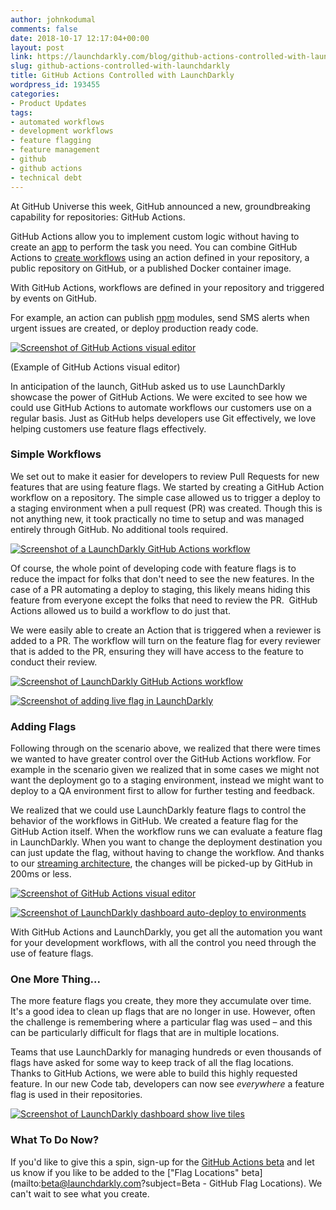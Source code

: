 ```yaml
---
author: johnkodumal
comments: false
date: 2018-10-17 12:17:04+00:00
layout: post
link: https://launchdarkly.com/blog/github-actions-controlled-with-launchdarkly/
slug: github-actions-controlled-with-launchdarkly
title: GitHub Actions Controlled with LaunchDarkly
wordpress_id: 193455
categories:
- Product Updates
tags:
- automated workflows
- development workflows
- feature flagging
- feature management
- github
- github actions
- technical debt
---
```


At GitHub Universe this week, GitHub announced a new, groundbreaking capability for repositories: GitHub Actions.


GitHub Actions allow you to implement custom logic without having to create an [app](https://developer.github.com/apps) to perform the task you need. You can combine GitHub Actions to [create workflows](https://developer.github.com/actions/creating-workflows/) using an action defined in your repository, a public repository on GitHub, or a published Docker container image.




With GitHub Actions, workflows are defined in your repository and triggered by events on GitHub.




For example, an action can publish [npm](https://www.npmjs.com/) modules, send SMS alerts when urgent issues are created, or deploy production ready code.


[![Screenshot of GitHub Actions visual editor](https://blog.launchdarkly.com/wp-content/uploads/2018/10/actions-create-labeled-action-1024x506.png)](https://blog.launchdarkly.com/wp-content/uploads/2018/10/actions-create-labeled-action.png)

(Example of GitHub Actions visual editor)

In anticipation of the launch, GitHub asked us to use LaunchDarkly showcase the power of GitHub Actions. We were excited to see how we could use GitHub Actions to automate workflows our customers use on a regular basis. Just as GitHub helps developers use Git effectively, we love helping customers use feature flags effectively.


### Simple Workflows


We set out to make it easier for developers to review Pull Requests for new features that are using feature flags. We started by creating a GitHub Action workflow on a repository. The simple case allowed us to trigger a deploy to a staging environment when a pull request (PR) was created. Though this is not anything new, it took practically no time to setup and was managed entirely through GitHub. No additional tools required.

[![Screenshot of a LaunchDarkly GitHub Actions workflow](https://blog.launchdarkly.com/wp-content/uploads/2018/10/image2018-10-15_23-5-4-1024x640.png)](https://blog.launchdarkly.com/wp-content/uploads/2018/10/image2018-10-15_23-5-4.png)

Of course, the whole point of developing code with feature flags is to reduce the impact for folks that don't need to see the new features. In the case of a PR automating a deploy to staging, this likely means hiding this feature from everyone except the folks that need to review the PR.  GitHub Actions allowed us to build a workflow to do just that.

We were easily able to create an Action that is triggered when a reviewer is added to a PR. The workflow will turn on the feature flag for every reviewer that is added to the PR, ensuring they will have access to the feature to conduct their review.

[![Screenshot of LaunchDarkly GitHub Actions workflow](https://blog.launchdarkly.com/wp-content/uploads/2018/10/image2018-10-15_23-5-56-1024x640.png)](https://blog.launchdarkly.com/wp-content/uploads/2018/10/image2018-10-15_23-5-56.png)

[![Screenshot of adding live flag in LaunchDarkly](https://blog.launchdarkly.com/wp-content/uploads/2018/10/image2018-10-15_23-6-18-1024x640.png)](https://blog.launchdarkly.com/wp-content/uploads/2018/10/image2018-10-15_23-6-18.png)


### Adding Flags


Following through on the scenario above, we realized that there were times we wanted to have greater control over the GitHub Actions workflow. For example in the scenario given we realized that in some cases we might not want the deployment go to a staging environment, instead we might want to deploy to a QA environment first to allow for further testing and feedback.

We realized that we could use LaunchDarkly feature flags to control the behavior of the workflows in GitHub. We created a feature flag for the GitHub Action itself. When the workflow runs we can evaluate a feature flag in LaunchDarkly. When you want to change the deployment destination you can just update the flag, without having to change the workflow. And thanks to our [streaming architecture](https://launchdarkly.com/blog/designing-for-failure-to-avoid-disaster/), the changes will be picked-up by GitHub in 200ms or less.

[![Screenshot of GitHub Actions visual editor ](https://blog.launchdarkly.com/wp-content/uploads/2018/10/image2018-10-15_14-32-28-1024x640.png)](https://blog.launchdarkly.com/wp-content/uploads/2018/10/image2018-10-15_14-32-28.png)

[![Screenshot of LaunchDarkly dashboard auto-deploy to environments](https://blog.launchdarkly.com/wp-content/uploads/2018/10/image2018-10-15_23-7-1-1024x640.png)](https://blog.launchdarkly.com/wp-content/uploads/2018/10/image2018-10-15_23-7-1.png)

With GitHub Actions and LaunchDarkly, you get all the automation you want for your development workflows, with all the control you need through the use of feature flags.


### One More Thing...


The more feature flags you create, they more they accumulate over time. It's a good idea to clean up flags that are no longer in use. However, often the challenge is remembering where a particular flag was used – and this can be particularly difficult for flags that are in multiple locations.

Teams that use LaunchDarkly for managing hundreds or even thousands of flags have asked for some way to keep track of all the flag locations. Thanks to GitHub Actions, we were able to build this highly requested feature. In our new Code tab, developers can now see _everywhere_ a feature flag is used in their repositories.

[![Screenshot of LaunchDarkly dashboard show live tiles](https://blog.launchdarkly.com/wp-content/uploads/2018/10/image2018-10-15_23-7-42-1024x640.png)](https://blog.launchdarkly.com/wp-content/uploads/2018/10/image2018-10-15_23-7-42.png)


### What To Do Now?


If you'd like to give this a spin, sign-up for the [GitHub Actions beta](https://github.com/features/actions) and let us know if you like to be added to the ["Flag Locations" beta](mailto:beta@launchdarkly.com?subject=Beta - GitHub Flag Locations). We can't wait to see what you create.
